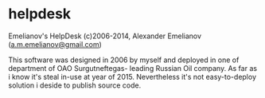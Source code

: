 # helpdesk
Emelianov's HelpDesk
(c)2006-2014, Alexander Emelianov (a.m.emelianov@gmail.com)

This software was designed in 2006 by myself and deployed in one of department of OAO Surgutneftegas- leading Russian Oil company. As far as i know it's steal in-use at year of 2015.
Nevertheless it's not easy-to-deploy solution i deside to publish source code. 
